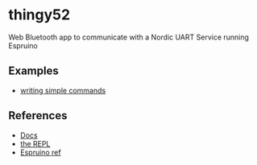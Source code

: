 # thingy52
Web Bluetooth app to communicate with a Nordic UART Service running Espruino

## Examples

- [writing simple commands](test.html)

## References

- [Docs](https://www.espruino.com/Web%20Bluetooth)
- [the REPL](https://www.espruino.com/ide/)
- [Espruino ref](http://www.espruino.com/Reference)
